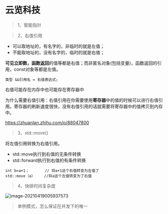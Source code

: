 # 云览科技

> 1、智能指针

> 2、右值引用

- 可以取地址的，有名字的，非临时的就是左值；
- 不能取地址的，没有名字的，临时的就是右值；

**可见立即数，函数返回**的值等都是右值；而非匿名对象(包括变量)，函数返回的引用，const对象等都是左值。

```text
类型 &&引用名 = 右值表达式;
```

右值可能存在内存中也可能存在寄存器中

为什么需要右值引用：右值引用在你需要使用**寄存器**中的值的时候可以进行右值引用。寄存器的刷新速度很快，没有右值引用的话就需要将寄存器中的值拷贝到内存中。

https://zhuanlan.zhihu.com/p/88047800

> 3、std::move()

将左值引用转换为右值引用。

* std::move执行到右值的无条件转换
* std::forward执行到右值的有条件转换

```text
int b=a+1； 		 // 将a+1这个右值转变为左值了
std::move（a）	//将a这个左值转变为了右值
```

> 4、快排时间复杂度

![image-20210419005937573](/Users/coltzhang/workspace/typora/pictures/image-20210419005937573.png)

> 单例模式，怎么保证在并发下的唯一